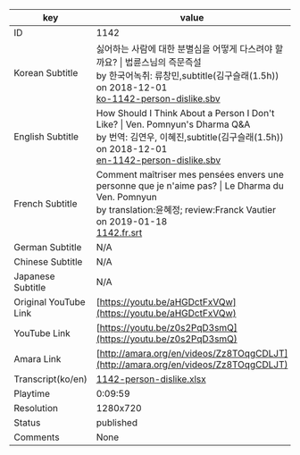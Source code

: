 |  key  |  value  |
|-------|---------|
| ID            | 1142 |
| Korean Subtitle | 싫어하는 사람에 대한 분별심을 어떻게 다스려야 할까요? \| 법륜스님의 즉문즉설<br>by 한국어녹취: 류창민,subtitle(김구슬래(1.5h))<br>on 2018-12-01<br>[ko-1142-person-dislike.sbv](https://github.com/jungtosociety/dharma-qna/raw/master/sub/1142/ko-1142-person-dislike.sbv)<br>|
| English Subtitle | How Should I Think About a Person I Don't Like?  \| Ven. Pomnyun's Dharma Q&A<br>by 번역: 김연우, 이혜진,subtitle(김구슬래(1.5h))<br>on 2018-12-01<br>[en-1142-person-dislike.sbv](https://github.com/jungtosociety/dharma-qna/raw/master/sub/1142/en-1142-person-dislike.sbv)<br>|
| French Subtitle | Comment maîtriser mes pensées envers une personne que je n'aime pas? \| Le Dharma du Ven. Pomnyun<br>by translation:윤혜정; review:Franck Vautier<br>on 2019-01-18<br>[1142.fr.srt](https://github.com/jungtosociety/dharma-qna/raw/master/sub/1142/1142.fr.srt)<br>|
| German Subtitle | N/A |
| Chinese Subtitle | N/A |
| Japanese Subtitle | N/A |
| Original YouTube Link  | [https://youtu.be/aHGDctFxVQw](https://youtu.be/aHGDctFxVQw) |
| YouTube Link  | [https://youtu.be/z0s2PqD3smQ](https://youtu.be/z0s2PqD3smQ) |
| Amara Link    | [http://amara.org/en/videos/Zz8TOqgCDLJT](http://amara.org/en/videos/Zz8TOqgCDLJT) |
| Transcript(ko/en) | [1142-person-dislike.xlsx](https://github.com/jungtosociety/dharma-qna/raw/master/sub/1142/1142-person-dislike.xlsx) |
| Playtime | 0:09:59 |
| Resolution | 1280x720|
| Status | published |
| Comments | None |
